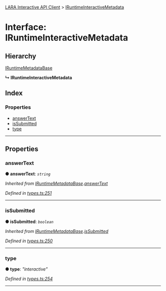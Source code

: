 [LARA Interactive API Client](../README.md) > [IRuntimeInteractiveMetadata](../interfaces/iruntimeinteractivemetadata.md)

# Interface: IRuntimeInteractiveMetadata

## Hierarchy

 [IRuntimeMetadataBase](iruntimemetadatabase.md)

**↳ IRuntimeInteractiveMetadata**

## Index

### Properties

* [answerText](iruntimeinteractivemetadata.md#answertext)
* [isSubmitted](iruntimeinteractivemetadata.md#issubmitted)
* [type](iruntimeinteractivemetadata.md#type)

---

## Properties

<a id="answertext"></a>

###  answerText

**● answerText**: *`string`*

*Inherited from [IRuntimeMetadataBase](iruntimemetadatabase.md).[answerText](iruntimemetadatabase.md#answertext)*

*Defined in [types.ts:251](../../../lara-typescript/src/interactive-api-client/types.ts#L251)*

___
<a id="issubmitted"></a>

###  isSubmitted

**● isSubmitted**: *`boolean`*

*Inherited from [IRuntimeMetadataBase](iruntimemetadatabase.md).[isSubmitted](iruntimemetadatabase.md#issubmitted)*

*Defined in [types.ts:250](../../../lara-typescript/src/interactive-api-client/types.ts#L250)*

___
<a id="type"></a>

###  type

**● type**: *"interactive"*

*Defined in [types.ts:254](../../../lara-typescript/src/interactive-api-client/types.ts#L254)*

___

